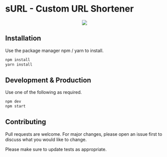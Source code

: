 # sURL - Custom URL Shortener

<p align="center">
  <img src="https://user-images.githubusercontent.com/66514052/89553405-17a36900-d82b-11ea-8dd0-57f5a56e933d.gif">
</p>

## Installation

Use the package manager npm / yarn to install.

```bash
npm install
yarn install
```
## Development & Production

Use one of the following as required.

```bash
npm dev
npm start
```

## Contributing
Pull requests are welcome. For major changes, please open an issue first to discuss what you would like to change.

Please make sure to update tests as appropriate.
